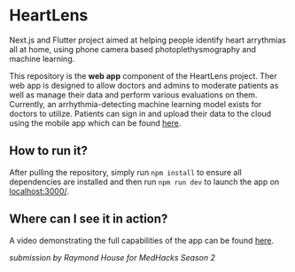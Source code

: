 # HeartLens

Next.js and Flutter project aimed at helping people identify heart arrythmias all at home, using phone camera based photoplethysmography and machine learning.

This repository is the **web app** component of the HeartLens project. Ther web app is designed to allow doctors and admins to moderate patients as well as manage their data and perform various evaluations on them. Currently, an arrhythmia-detecting machine learning model exists for doctors to utilize. Patients can sign in and upload their data to the cloud using the mobile app which can be found [here](https://github.com/00raymond/heartlensPortal).

## How to run it?

After pulling the repository, simply run ```npm install``` to ensure all dependencies are installed and then run ```npm run dev``` to launch the app on [localhost:3000/](http://localhost:3000/).

## Where can I see it in action?

A video demonstrating the full capabilities of the app can be found [here](https://www.youtube.com/watch?v=r2rrfsugdok&ab_channel=RaymondHouse).

*submission by Raymond House for MedHacks Season 2*

